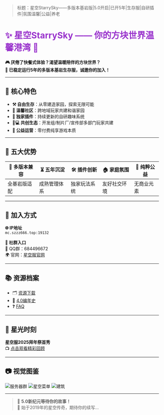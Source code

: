 > 标题：星空StarrySky——多版本基岩版|5.0开启|已开5年|生存服|自研插件|氛围温馨|公益|养老
# <span style="color: #9932CC;">✨ 星空StarrySky —— 你的方块世界温馨港湾 🌌</span>

**🎮 厌倦了快餐式体验？渴望温暖陪伴的方块世界？**  
**🏡 已稳定运行5年的多版本基岩生存服，诚邀你的加入！**

---

## 🌟 核心特色
- **⚒️ 自由生存**：从零建造家园，探索无限可能
- **🤝 温馨社区**：跨地域玩家共建和谐家园
- **🔧 独家插件**：持续更新的自研趣味系统
- **👨💻 共创生态**：开发组/制片厂/宣传部多部门玩家共建
- **🎁 公益运营**：零付费纯享游戏本质

---

## 🚀 五大优势
| 🔄 多版本兼容 | ⏳ 五年沉淀 | 🛠️ 插件创新 | 🏠 家庭氛围 | 💝 纯粹公益 |
|--------------|------------|------------|------------|------------|
| 全基岩版适配 | 成熟管理体系 | 独家玩法系统 | 友好社交环境 | 无商业元素 |

---

## 📌 加入方式
**🌐 IP地址**  
`mc.szzz666.top:19132`

**👥 社群入口**  
📩 QQ群：684496672  
🌍 官网：[星空服官网](https://starrysky.szzz666.top/)

---

## 📚 资源档案
- 🗂️ [资源下载](https://blogs.szzz666.top/post/xing-kong-fu-zi-yuan-xia-zai.html)
- 📜 [4.0编年史](https://blogs.szzz666.top/post/xing-kong-sheng-cun-fu-4.0-chu-ban-li-shi.html)
- ❓ [FAQ](https://blogs.szzz666.top/post/xing-kong-fu-chang-jian-wen-ti-jie-da.html)

---

## 🎥 星光时刻
**星空服2025拜年祭首秀**  
📺 [点击观看精彩回顾](https://www.bilibili.com/video/BV16XFxeYEsa)

---

## 📷 视觉图鉴
![服务器群](https://github.com/user-attachments/assets/6bc4c5a7-051d-4ad2-8875-25c930dbcc86)
![星空菜单](https://github.com/user-attachments/assets/424ba750-9266-440c-b6ed-b42d55b59f3c)
![建筑](https://github.com/user-attachments/assets/7167b89f-c878-4e80-bc8e-25cd4a360eaf)

---

> 💫 **5.0新纪元等待你的故事！**  
> 📅 始于2019年的星空传奇，期待你的续写...